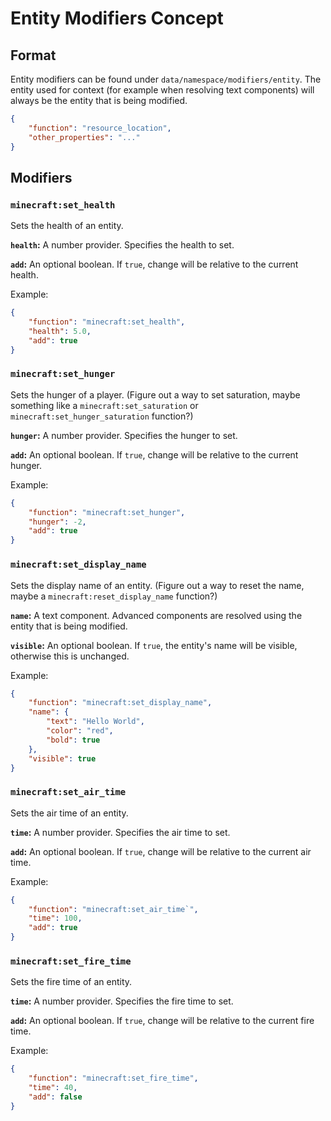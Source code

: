 # Entity Modifiers Concept

## Format

Entity modifiers can be found under `data/namespace/modifiers/entity`. The entity used for context (for example when resolving text components) will always be the entity that is being modified.

```json
{
    "function": "resource_location",
    "other_properties": "..."
}
```

## Modifiers

### `minecraft:set_health`

Sets the health of an entity.

**`health`:** A number provider. Specifies the health to set.

**`add`:** An optional boolean. If `true`, change will be relative to the current health.

Example:

```json
{
    "function": "minecraft:set_health",
    "health": 5.0,
    "add": true
}
```

### `minecraft:set_hunger`

Sets the hunger of a player. (Figure out a way to set saturation, maybe something like a `minecraft:set_saturation` or `minecraft:set_hunger_saturation` function?)

**`hunger`:** A number provider. Specifies the hunger to set.

**`add`:** An optional boolean. If `true`, change will be relative to the current hunger.

Example:

```json
{
    "function": "minecraft:set_hunger",
    "hunger": -2,
    "add": true
}
```

### `minecraft:set_display_name`

Sets the display name of an entity. (Figure out a way to reset the name, maybe a `minecraft:reset_display_name` function?)

**`name`:** A text component. Advanced components are resolved using the entity that is being modified.

**`visible`:** An optional boolean. If `true`, the entity's name will be visible, otherwise this is unchanged.

Example:

```json
{
    "function": "minecraft:set_display_name",
    "name": {
        "text": "Hello World",
        "color": "red",
        "bold": true
    },
    "visible": true
}
```

### `minecraft:set_air_time`

Sets the air time of an entity.

**`time`:** A number provider. Specifies the air time to set.

**`add`:** An optional boolean. If `true`, change will be relative to the current air time.

Example:

```json
{
    "function": "minecraft:set_air_time`",
    "time": 100,
    "add": true
}
```

### `minecraft:set_fire_time`

Sets the fire time of an entity.

**`time`:** A number provider. Specifies the fire time to set.

**`add`:** An optional boolean. If `true`, change will be relative to the current fire time.

Example:

```json
{
    "function": "minecraft:set_fire_time",
    "time": 40,
    "add": false
}
```
